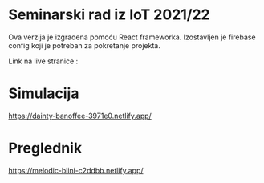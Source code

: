 # Seminarski rad iz IoT 2021/22

Ova verzija je izgrađena pomoću React frameworka.
Izostavljen je firebase config koji je potreban za pokretanje projekta.

Link na live stranice :

# Simulacija

https://dainty-banoffee-3971e0.netlify.app/

# Preglednik

https://melodic-blini-c2ddbb.netlify.app/
